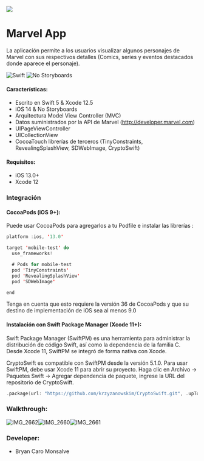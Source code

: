 ![](https://imagenes.20minutos.es/files/image_656_370/uploads/imagenes/2014/10/28/marvel.jpg)

# Marvel App

La aplicación permite a los usuarios visualizar algunos personajes de Marvel con sus respectivos detalles (Comics, series y eventos destacados donde aparece el personaje).

![Swift](https://img.shields.io/badge/Swift-5.0-blue.svg)
 ![No Storyboards](https://img.shields.io/badge/No-Storyboards-lightgrey.svg?style=flat)

#### Características: 
     
- Escrito en Swift 5 & Xcode 12.5
- iOS 14 & No Storyboards
- Arquitectura Model View Controller (MVC)
- Datos suministrados por la API de Marvel (http://developer.marvel.com)
- UIPageViewController
- UICollectionView
- CocoaTouch librerías de terceros (TinyConstraints, RevealingSplashView, SDWebImage, CryptoSwift)

#### Requisitos: 

- iOS 13.0+
- Xcode 12

### Integración

#### CocoaPods (iOS 9+):

Puede usar CocoaPods para agregarlos a tu Podfile e instalar las librerías :

```swift
platform :ios, '13.0'

target 'mobile-test' do
  use_frameworks!

  # Pods for mobile-test
  pod 'TinyConstraints'
  pod 'RevealingSplashView'
  pod 'SDWebImage'

end
```
Tenga en cuenta que esto requiere la versión 36 de CocoaPods y que su destino de implementación de iOS sea al menos 9.0



#### Instalación con Swift Package Manager (Xcode 11+):

Swift Package Manager (SwiftPM) es una herramienta para administrar la distribución de código Swift, así como la dependencia de la familia C. Desde Xcode 11, SwiftPM se integró de forma nativa con Xcode.

CryptoSwift es compatible con SwiftPM desde la versión 5.1.0. Para usar SwiftPM, debe usar Xcode 11 para abrir su proyecto. Haga clic en Archivo -> Paquetes Swift -> Agregar dependencia de paquete, ingrese la URL del repositorio de CryptoSwift.

```swift
.package(url: "https://github.com/krzyzanowskim/CryptoSwift.git", .upToNextMinor(from: "1.4.0"))
```


### Walkthrough:
 
![IMG_2662](https://user-images.githubusercontent.com/58017823/117590861-b4d05c80-b131-11eb-834e-c37154e730c5.PNG)![IMG_2660](https://user-images.githubusercontent.com/58017823/117590865-bef25b00-b131-11eb-8bac-ba6397f4d5bc.PNG)![IMG_2661](https://user-images.githubusercontent.com/58017823/117590870-c74a9600-b131-11eb-8bf3-d4b0fe68bc14.PNG)


### Developer: 
     
- Bryan Caro Monsalve
